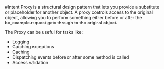 #Intent
Proxy is a structural design pattern that lets you provide a substitute or placeholder for another object. A proxy controls access to the original object, allowing you to perform something either before or after the be_example.request gets through to the original object.

The Proxy can be useful for tasks like:
- Logging
- Catching exceptions
- Caching
- Dispatching events before or after some method is called
- Access validation